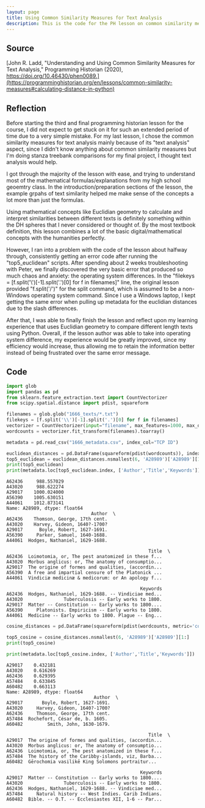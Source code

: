 ```yaml
---
layout: page
title: Using Common Similarity Measures for Text Analysis
description: This is the code for the PH lesson on common similarity measures. 
---
```


## Source
[John R. Ladd, "Understanding and Using Common Similarity Measures for Text Analysis," Programming Historian (2020), https://doi.org/10.46430/phen0089.](https://programminghistorian.org/en/lessons/common-similarity-measures#calculating-distance-in-python)
## Reflection

Before starting the third and final programming historian lesson for the course, I did not expect to get stuck on it for such an extended period of time due to a very simple mistake. For my last lesson, I chose the common similarity measures for text analysis mainly because of its "text analysis" aspect, since I didn't know anything about common similarity measures but I'm doing stanza treebank comparisons for my final project, I thought text analysis would help.

I got through the majority of the lesson with ease, and trying to understand most of the mathematical formulas/explanations from my high school geoemtry class. In the introduction/preparation sections of the lesson, the example grpahs of text similarity helped me make sense of the concepts a lot more than just the formulas. 

Using mathematical concepts like Euclidian geometry to calculate and interpret similarities between different texts is definitely something within the DH spheres that I never considered or thought of. By the most textbook definition, this lesson combines a lot of the basic digital/mathematical concepts with the humanities perfectly. 

However, I ran into a problem with the code of the lesson about halfway through, consistently getting an error code after running the "top5_euclidean" scripts. After spending about 2 weeks troubleshooting with Peter, we finally discovered the very basic error that produced so much chaos and anxiety: the operating system differences. In the "filekeys = [f.split('\\')[-1].split('.')[0] for f in filenames]" line, the original lesson provided "f.split('/')" for the split command, which is assumed to be a non-Windows operating system command. Since I use a Windows laptop, I kept getting the same error when pulling up metadata for the euclidian distances due to the slash differences. 

After that, I was able to finally finish the lesson and reflect upon my learning experience that uses Euclidian geometry to compare different length texts using Python. Overall, if the lesson author was able to take into operating system difference, my experience would be greatly improved, since my efficiency would increase, thus allowing me to retain the information better instead of being frustrated over the same error message. 

## Code 
```python
import glob
import pandas as pd
from sklearn.feature_extraction.text import CountVectorizer
from scipy.spatial.distance import pdist, squareform
```


```python
filenames = glob.glob("1666_texts/*.txt")
filekeys = [f.split('\\')[-1].split('.')[0] for f in filenames]
vectorizer = CountVectorizer(input="filename", max_features=1000, max_df=0.7)
wordcounts = vectorizer.fit_transform(filenames).toarray()

```


```python
metadata = pd.read_csv("1666_metadata.csv", index_col="TCP ID")

```


```python
euclidean_distances = pd.DataFrame(squareform(pdist(wordcounts)), index=filekeys, columns=filekeys)
top5_euclidean = euclidean_distances.nsmallest(6, 'A28989')['A28989'][1:]
print(top5_euclidean)
print(metadata.loc[top5_euclidean.index, ['Author','Title','Keywords']])
```

    A62436     988.557029
    A43020     988.622274
    A29017    1000.024000
    A56390    1005.630151
    A44061    1012.873141
    Name: A28989, dtype: float64
                                   Author  \
    A62436    Thomson, George, 17th cent.   
    A43020    Harvey, Gideon, 1640?-1700?   
    A29017      Boyle, Robert, 1627-1691.   
    A56390     Parker, Samuel, 1640-1688.   
    A44061  Hodges, Nathaniel, 1629-1688.   
    
                                                        Title  \
    A62436  Loimotomia, or, The pest anatomized in these f...   
    A43020  Morbus anglicus: or, The anatomy of consumptio...   
    A29017  The origine of formes and qualities, (accordin...   
    A56390  A free and impartial censure of the Platonick ...   
    A44061  Vindiciæ medicinæ & medicorum: or An apology f...   
    
                                                     Keywords  
    A62436  Hodges, Nathaniel, 1629-1688. -- Vindiciae med...  
    A43020               Tuberculosis -- Early works to 1800.  
    A29017  Matter -- Constitution -- Early works to 1800....  
    A56390     Platonists. Empiricism -- Early works to 1800.  
    A44061  Medicine -- Early works to 1800. Plague -- Eng...  
    


```python
cosine_distances = pd.DataFrame(squareform(pdist(wordcounts, metric='cosine')), index=filekeys, columns=filekeys)

top5_cosine = cosine_distances.nsmallest(6, 'A28989')['A28989'][1:]
print(top5_cosine)

print(metadata.loc[top5_cosine.index, ['Author','Title','Keywords']])
```

    A29017    0.432181
    A43020    0.616269
    A62436    0.629395
    A57484    0.633845
    A60482    0.663113
    Name: A28989, dtype: float64
                                    Author  \
    A29017       Boyle, Robert, 1627-1691.   
    A43020     Harvey, Gideon, 1640?-1700?   
    A62436     Thomson, George, 17th cent.   
    A57484  Rochefort, César de, b. 1605.   
    A60482         Smith, John, 1630-1679.   
    
                                                        Title  \
    A29017  The origine of formes and qualities, (accordin...   
    A43020  Morbus anglicus: or, The anatomy of consumptio...   
    A62436  Loimotomia, or, The pest anatomized in these f...   
    A57484  The history of the Caribby-islands, viz, Barba...   
    A60482  Gērochomia vasilikē King Solomons portraitur...   
    
                                                     Keywords  
    A29017  Matter -- Constitution -- Early works to 1800....  
    A43020               Tuberculosis -- Early works to 1800.  
    A62436  Hodges, Nathaniel, 1629-1688. -- Vindiciae med...  
    A57484     Natural history -- West Indies. Carib Indians.  
    A60482  Bible. -- O.T. -- Ecclesiastes XII, 1-6 -- Par...  
    


```python

```
